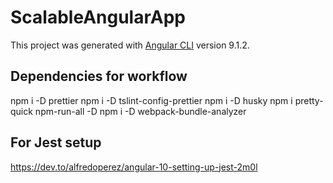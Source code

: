 # ScalableAngularApp

This project was generated with [Angular CLI](https://github.com/angular/angular-cli) version 9.1.2.

## Dependencies for workflow

npm i -D prettier
npm i -D tslint-config-prettier
npm i -D husky
npm i pretty-quick npm-run-all -D
npm i -D webpack-bundle-analyzer

## For Jest setup

https://dev.to/alfredoperez/angular-10-setting-up-jest-2m0l
